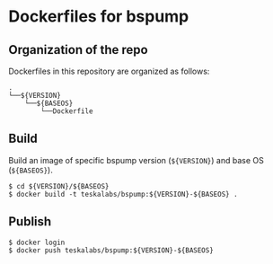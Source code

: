 Dockerfiles for bspump
===

## Organization of the repo

Dockerfiles in this repository are organized as follows:

```
.
└──${VERSION}
    └──${BASEOS}
        └──Dockerfile
```

## Build

Build an image of specific bspump version (`${VERSION}`) and base OS (`${BASEOS}`).

```
$ cd ${VERSION}/${BASEOS}
$ docker build -t teskalabs/bspump:${VERSION}-${BASEOS} .
```

## Publish

```
$ docker login
$ docker push teskalabs/bspump:${VERSION}-${BASEOS}
```
